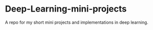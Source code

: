 # Deep-Learning-mini-projects
A repo for my short mini projects and implementations in deep learning.
